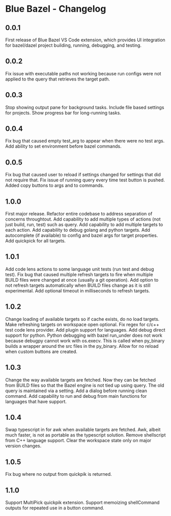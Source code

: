 # Blue Bazel - Changelog

## 0.0.1

First release of Blue Bazel VS Code extension, which provides UI integration for bazel/dazel project building, running, debugging, and testing.

## 0.0.2

Fix issue with executable paths not working because run configs were not applied to the query that retrieves the target path.

## 0.0.3

Stop showing output pane for background tasks. Include file based settings for projects. Show progress bar for long-running tasks.

## 0.0.4

Fix bug that caused empty test_arg to appear when there were no test args. Add ability to set environment before bazel commands.

## 0.0.5

Fix bug that caused user to reload if settings changed for settings that did not require that.
Fix issue of running query every time test button is pushed.
Added copy buttons to args and to commands.

## 1.0.0

First major release.
Refactor entire codebase to address separation of concerns throughtout.
Add capability to add multiple types of actions (not just build, run, test) such as query.
Add capability to add multiple targets to each action.
Add capability to debug golang and python targets.
Add autocomplete (if available) to config and bazel args for target properties.
Add quickpick for all targets.

## 1.0.1

Add code lens actions to some language unit tests (run test and debug test).
Fix bug that caused multiple refresh targets to fire when multiple BUILD files were changed at once (usually a git operation).
Add option to not refresh targets automatically when BUILD files change as it is still experimental.
Add optional timeout in milliseconds to refresh targets.

## 1.0.2

Change loading of available targets so if cache exists, do no load targets.
Make refreshing targets on workspace open optional.
Fix regex for c/c++ test code lens provider.
Add plugin support for languages.
Add debug direct support for python.
Python debugging with bazel run_under does not work because debugpy cannot work with os.execv. This is called when py_binary builds a wrapper around the src files in the py_binary.
Allow for no reload when custom buttons are created.

## 1.0.3

Change the way available targets are fetched. Now they can be fetched from BUILD files so that the Bazel engine is not tied up using query. The old query is maintained via a setting.
Add a dialog before running clean command.
Add capability to run and debug from main functions for languages that have support.

## 1.0.4

Swap typescript in for awk when available targets are fetched. Awk, albeit much faster, is not as portable as the typescript solution.
Remove shellscript from C++ language support.
Clear the workspace state only on major version changes.

## 1.0.5

Fix bug where no output from quickpik is returned.

## 1.1.0

Support MultiPick quickpik extension.
Support memoizing shellCommand outputs for repeated use in a button command.
